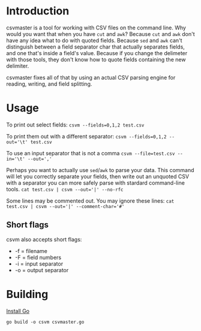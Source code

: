 Introduction
====

csvmaster is a tool for working with CSV files on the command line. Why would you want that when you have `cut` and `awk`? Because `cut` and `awk` don't have any idea what to do with quoted fields. Because `sed` and `awk` can't distinguish between a field separator char that actually separates fields, and one that's inside a field's value. Because if you change the delimeter with those tools, they don't know how to quote fields containing the new delimiter.

csvmaster fixes all of that by using an actual CSV parsing engine for reading, writing, and field splitting.

Usage
====

To print out select fields:
`csvm --fields=0,1,2 test.csv`

To print them out with a different separator:
`csvm --fields=0,1,2 --out='\t' test.csv`

To use an input separator that is not a comma
`csvm --file=test.csv --in='\t' --out=','`

Perhaps you want to actually use `sed`/`awk` to parse your data. This command will let you correctly separate your fields, then write out an unquoted CSV with a separator you can more safely parse with stardard command-line tools.
`cat test.csv | csvm --out='|' --no-rfc`

Some lines may be commented out. You may ignore these lines:
`cat test.csv | csvm --out='|' --comment-char='#'`


Short flags
-----------

csvm also accepts short flags:

- -f = filename
- -F = field numbers
- -i = input separator
- -o = output separator


Building
====

[Install Go](http://golang.org/doc/install#install)

`go build -o csvm csvmaster.go`
